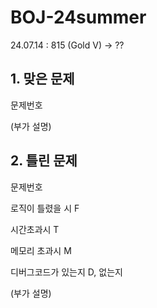 # BOJ-24summer
24.07.14 : 815 (Gold V) -> ??

## 1. 맞은 문제

문제번호

(부가 설명)

## 2. 틀린 문제

문제번호

로직이 틀렸을 시 F

시간초과시 T

메모리 초과시 M

디버그코드가 있는지 D, 없는지

(부가 설명)
